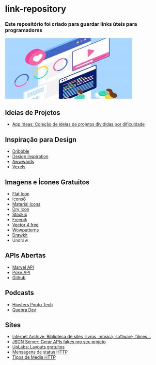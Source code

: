 # link-repository
<h3>Este repositório foi criado para guardar links úteis para programadores</h3>

<div><img src="images/teamWork.jpg" width="420" height="200"/></div>


## Ideias de Projetos
<ul>
  <li><a href="https://github.com/florinpop17/app-ideas" rel="nofollow">App Ideas: Coleção de ideias de projetos divididas por dificuldade</a></li>
</ul>

## Inspiração para Design
<ul>
  <li><a href="https://dribbble.com/" rel="nofollow">Dribbble</a></li>
  <li><a href="https://www.designspiration.com/" rel="nofollow">Design Inspiration</a></li>
  <li><a href="https://www.awwwards.com/" rel="nofollow">Awwwards</a></li>
  <li><a href="https://www.vexels.com/" rel="nofollow">Vexels</a></li>
</ul>

## Imagens e Ícones Gratuitos
<ul>
  <li><a href="https://www.flaticon.com/" rel="nofollow">Flat Icon</a></li>
  <li><a href="https://icons8.com.br/icons/set/popular%20icons" rel="nofollow">Icons8</a></li>
  <li><a href="https://material.io/resources/icons/?style=baseline" rel="nofollow">Material Icons</a></li>
  <li><a href="https://dryicons.com/" rel="nofollow">Dry Icon</a></li>
  <li><a href="https://www.stockio.com/" rel="nofollow">Stockio</a></li>
  <li><a href="https://br.freepik.com/" rel="nofollow">Freepik</a></li>
  <li><a href="https://www.vector4free.com/" rel="nofollow">Vector 4 free</a></li>
  <li><a href="https://www.wowpatterns.com/" rel="nofollow">Wowpatterns</a></li>
  <li><a href="https://www.drawkit.io/" rel="nofollow">Drawkit</a></li>
  <li><ahref="https://undraw.co/illustrations" rel="nofollow">Undraw</a></li>
</ul>

## APIs Abertas
<ul>
  <li><a href="https://developer.marvel.com/docs/" rel="nofollow">Marvel API</a></li>
  <li><a href="https://pokeapi.co/" rel="nofollow">Poké API</a></li>
  <li><a href="https://api.github.com/users/carollira" rel="nofollow">Github</a></li>
</ul>

## Podcasts
<ul>
  <li><a href="https://hipsters.tech/" rel="nofollow">Hipsters Ponto Tech</a></li>
  <li><a href="https://quebradev.com.br/" rel="nofollow">Quebra Dev</a></li>
</ul>

## Sites
<ul>
  <li><a href="https://archive.org/" rel="nofollow">Internet Archive: Biblioteca de sites, livros, música, software, filmes...</a></li>
  <li><a href="https://github.com/typicode/json-server" rel="nofollow">JSON Server: Gerar APIs fakes pro seu projeto</a></li>
  <li><a href="https://www.uplabs.com/" rel="nofollow">UpLabs: Layouts gratuitos</a></li>
  <li><a href="https://www.w3schools.com/tags/ref_httpmessages.asp" rel="nofollow">Mensagens de status HTTP</a></li>
  <li><a href="https://developer.mozilla.org/en-US/docs/Web/HTTP/Basics_of_HTTP/MIME_types" rel="nofollow">Tipos de Media HTTP</a></li>
</ul>


<!--
<ul>
  <li><a href="" rel="nofollow"></a></li>
</ul>
-->
